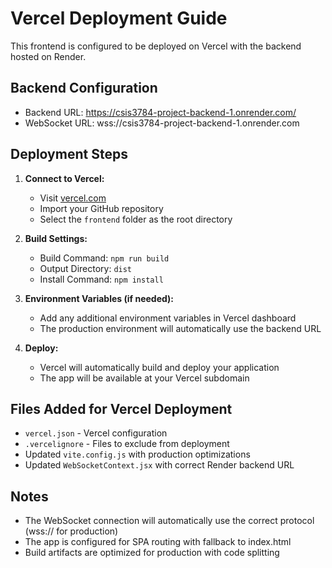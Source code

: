 # Vercel Deployment Guide

This frontend is configured to be deployed on Vercel with the backend hosted on Render.

## Backend Configuration
- Backend URL: https://csis3784-project-backend-1.onrender.com/
- WebSocket URL: wss://csis3784-project-backend-1.onrender.com

## Deployment Steps

1. **Connect to Vercel:**
   - Visit [vercel.com](https://vercel.com)
   - Import your GitHub repository
   - Select the `frontend` folder as the root directory

2. **Build Settings:**
   - Build Command: `npm run build`
   - Output Directory: `dist`
   - Install Command: `npm install`

3. **Environment Variables (if needed):**
   - Add any additional environment variables in Vercel dashboard
   - The production environment will automatically use the backend URL

4. **Deploy:**
   - Vercel will automatically build and deploy your application
   - The app will be available at your Vercel subdomain

## Files Added for Vercel Deployment

- `vercel.json` - Vercel configuration
- `.vercelignore` - Files to exclude from deployment
- Updated `vite.config.js` with production optimizations
- Updated `WebSocketContext.jsx` with correct Render backend URL

## Notes

- The WebSocket connection will automatically use the correct protocol (wss:// for production)
- The app is configured for SPA routing with fallback to index.html
- Build artifacts are optimized for production with code splitting